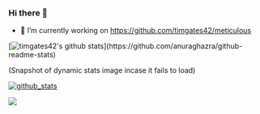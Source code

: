 ### Hi there 👋

- 🔭 I’m currently working on https://github.com/timgates42/meticulous

[![timgates42's github stats](https://github-readme-stats.vercel.app/api?username=timgates42**&theme=dark**)](https://github.com/anuraghazra/github-readme-stats)

(Snapshot of dynamic stats image incase it fails to load)

[![github_stats](https://user-images.githubusercontent.com/47873678/128615812-523e5265-b5a4-4d5c-b97b-1a9aae691cac.png)](https://github.com/anuraghazra/github-readme-stats)

<img src="https://visitor-badge.glitch.me/badge?page_id=timgates42_github" />




<!--
**timgates42/timgates42** is a ✨ _special_ ✨ repository because its `README.md` (this file) appears on your GitHub profile.

Here are some ideas to get you started:

- 🔭 I’m currently working on ...
- 🌱 I’m currently learning ...
- 👯 I’m looking to collaborate on ...
- 🤔 I’m looking for help with ...
- 💬 Ask me about ...
- 📫 How to reach me: ...
- 😄 Pronouns: ...
- ⚡ Fun fact: ...
-->
